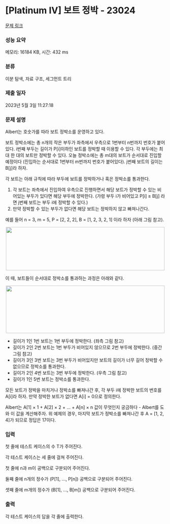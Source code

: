 # [Platinum IV] 보트 정박 - 23024 

[문제 링크](https://www.acmicpc.net/problem/23024) 

### 성능 요약

메모리: 16184 KB, 시간: 432 ms

### 분류

이분 탐색, 자료 구조, 세그먼트 트리

### 제출 일자

2023년 5월 3일 11:27:18

### 문제 설명

<p>Albert는 호숫가를 따라 보트 정박소를 운영하고 있다.</p>

<p>보트 정박소에는 총 n개의 작은 부두가 좌측에서 우측으로 1번부터 n번까지 번호가 붙어있다. i번째 부두는 길이가 P[i]이하인 보트를 정박할 때 이용할 수 있다. 각 부두에는 최대 한 대의 보트만 정박할 수 있다. 오늘 정박소에는 총 m대의 보트가 순서대로 진입할 예정이다 (진입하는 순서대로 1번부터 m번까지 번호가 붙어있다). j번째 보트의 길이는 B[j]라 하자.</p>

<p>각 보트는 아래 규칙에 따라 부두에 보트를 정박하거나 혹은 정박소를 통과한다.</p>

<ol>
	<li>각 보트는 좌측에서 진입하여 우측으로 진행하면서 해당 보트가 정박할 수 있는 비어있는 부두가 있다면 해당 부두에 정박한다. (가령 부두 i가 비어있고 P[i] ≥ B[j] 라면 j번째 보트는 부두 i에 정박할 수 있다.)</li>
	<li>만약 정박할 수 있는 부두가 없다면 해당 보트는 정박하지 않고 빠져나간다.</li>
</ol>

<p>예를 들어 n = 3, m = 5, P = [2, 2, 2], B = [1, 2, 3, 2, 1] 이라 하자 (아래 그림 참고).</p>

<p style="text-align: center;"><img alt="" src="" style="height: 136px; width: 500px;"></p>

<p>이 때, 보트들이 순서대로 정박소를 통과하는 과정은 아래와 같다.</p>

<p style="text-align: center;"><img alt="" src="" style="height: 149px; width: 500px;"></p>

<ul>
	<li>길이가 1인 1번 보트는 1번 부두에 정박한다. (좌측 그림 참고)</li>
	<li>길이가 2인 2번 보트는 1번 부두가 비어있지 않으므로 2번 부두에 정박한다. (중간 그림 참고)</li>
	<li>길이가 3인 3번 보트는 3번 부두가 비어있지만 보트의 길이가 너무 길어 정박할 수 없으므로 정박소를 통과한다.</li>
	<li>길이가 2인 4번 보트는 3번 부두에 정박한다. (우측 그림 참고)</li>
	<li>길이가 1인 5번 보트는 정박소를 통과한다.</li>
</ul>

<p>모든 보트가 정박을 마치거나 정박소를 빠져나간 후, 각 부두 i에 정박한 보트의 번호를 A[i]라 하자. 만약 정박한 보트가 없다면 A[i] = 0으로 정의한다.</p>

<p>Albert는 A[1] × 1 + A[2] × 2 + ... + A[n] × n 값이 무엇인지 궁금하다 - Albert를 도와 이 값을 계산해주자. 위 예제의 경우, 마지막 보트가 정박소를 빠져나간 후 A = [1, 2, 4]가 되므로 정답은 17이다.</p>

### 입력 

 <p>첫 줄에 테스트 케이스의 수 T가 주어진다.</p>

<p>각 테스트 케이스는 세 줄에 걸쳐 주어진다.</p>

<p>첫 줄에 n과 m이 공백으로 구분되어 주어진다.</p>

<p>둘째 줄에 n개의 정수가 (P[1], ..., P[n]) 공백으로 구분되어 주어진다.</p>

<p>셋째 줄에 m개의 정수가 (B[1], ..., B[m]) 공백으로 구분되어 주어진다.</p>

### 출력 

 <p>각 테스트 케이스의 답을 각 줄에 출력한다.</p>

